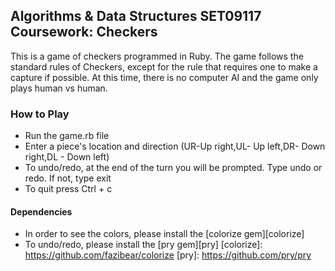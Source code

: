 Algorithms & Data Structures SET09117 Coursework: Checkers
------------

This is a game of checkers programmed in Ruby.
The game follows the standard rules of Checkers, except for the rule that requires one to make a capture if possible. At this time, there is no computer AI and the game only plays human vs human.

### How to Play
+ Run the game.rb file
+ Enter a piece's location and direction (UR-Up right,UL- Up left,DR- Down right,DL - Down left)
+ To undo/redo, at the end of the turn you will be prompted. Type undo or redo. If not, type exit
+ To quit press Ctrl + c
#### Dependencies
+ In order to see the colors, please install the [colorize gem][colorize]
+ To undo/redo, please install the [pry gem][pry]
[colorize]: https://github.com/fazibear/colorize
[pry]: https://github.com/pry/pry
